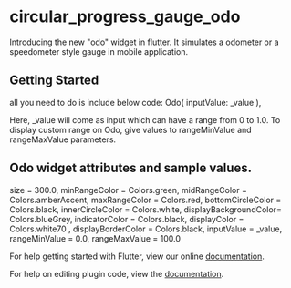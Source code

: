 # circular_progress_gauge_odo

Introducing the new &quot;odo&quot; widget in flutter. It simulates a odometer or a speedometer style gauge in mobile application.

## Getting Started

all you need to do is include below code:
 Odo( inputValue: _value ),

Here, _value will come as input which can have a range from 0 to 1.0. 
To display custom range on Odo, give values to rangeMinValue and rangeMaxValue parameters.

## Odo widget attributes and sample values.

size = 300.0,
minRangeColor = Colors.green,
midRangeColor = Colors.amberAccent,
maxRangeColor = Colors.red,
bottomCircleColor = Colors.black,
innerCircleColor = Colors.white,
displayBackgroundColor= Colors.blueGrey,
indicatorColor = Colors.black,
displayColor = Colors.white70 ,
displayBorderColor = Colors.black,
inputValue = _value,
rangeMinValue = 0.0,
rangeMaxValue = 100.0


For help getting started with Flutter, view our online
[documentation](https://flutter.io/).

For help on editing plugin code, view the [documentation](https://flutter.io/platform-plugins/#edit-code).